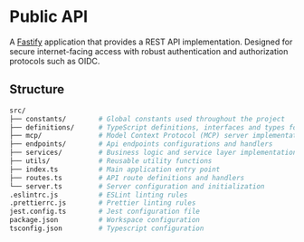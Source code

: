# Public API

A [Fastify](https://fastify.dev/) application that provides a REST API implementation. Designed for secure internet-facing access with robust authentication and authorization protocols such as OIDC.

## Structure

```bash
src/
├── constants/        # Global constants used throughout the project
├── definitions/      # TypeScript definitions, interfaces and types for type safety
├── mcp/              # Model Context Protocol (MCP) server implementation and resources
├── endpoints/        # Api endpoints configurations and handlers
├── services/         # Business logic and service layer implementations
├── utils/            # Reusable utility functions
├── index.ts          # Main application entry point
├── routes.ts         # API route definitions and handlers
└── server.ts         # Server configuration and initialization
.eslintrc.js          # ESLint linting rules
.prettierrc.js        # Prettier linting rules
jest.config.ts        # Jest configuration file
package.json          # Workspace configuration
tsconfig.json         # Typescript configuration
```

